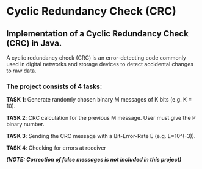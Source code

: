 # Cyclic Redundancy Check (CRC)
## Implementation of a Cyclic Redundancy Check (CRC) in Java.

A cyclic redundancy check (CRC) is an error-detecting code commonly used in digital networks and storage devices to detect accidental changes to raw data.

### The project consists of 4 tasks:

**TASK 1**: Generate randomly chosen binary M messages of K bits (e.g. K = 10).

**TASK 2**: CRC calculation for the previous M message. User must give the P binary number.

**TASK 3**: Sending the CRC message with a Bit-Error-Rate E (e.g. E=10^(-3)).

**TASK 4**: Checking for errors at receiver 

***(NOTE: Correction of false messages is not included in this project)***
